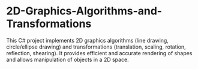# 2D-Graphics-Algorithms-and-Transformations
 This C# project implements 2D graphics algorithms (line drawing, circle/ellipse drawing) and transformations (translation, scaling, rotation, reflection, shearing). It provides efficient and accurate rendering of shapes and allows manipulation of objects in a 2D space.
